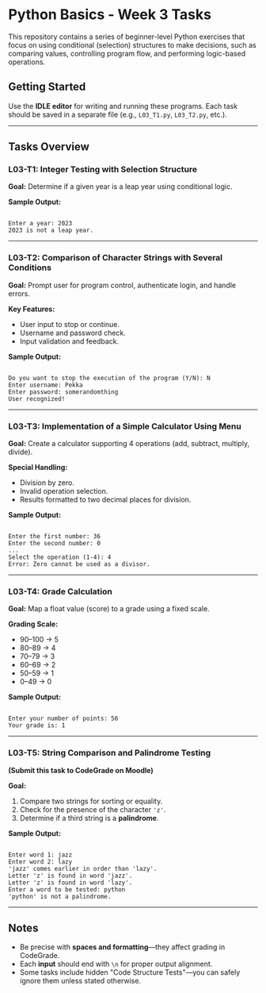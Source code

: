# Python Basics - Week 3 Tasks

This repository contains a series of beginner-level Python exercises that focus on using conditional (selection) structures to make decisions, such as comparing values, controlling program flow, and performing logic-based operations.

## Getting Started

Use the **IDLE editor** for writing and running these programs. Each task should be saved in a separate file (e.g., `L03_T1.py`, `L03_T2.py`, etc.).

---

## Tasks Overview

### L03-T1: Integer Testing with Selection Structure
**Goal:** Determine if a given year is a leap year using conditional logic.

**Sample Output:**
```

Enter a year: 2023
2023 is not a leap year.

```

---

### L03-T2: Comparison of Character Strings with Several Conditions
**Goal:** Prompt user for program control, authenticate login, and handle errors.

**Key Features:**
- User input to stop or continue.
- Username and password check.
- Input validation and feedback.

**Sample Output:**
```

Do you want to stop the execution of the program (Y/N): N
Enter username: Pekka
Enter password: somerandomthing
User recognized!

```

---

### L03-T3: Implementation of a Simple Calculator Using Menu
**Goal:** Create a calculator supporting 4 operations (add, subtract, multiply, divide).

**Special Handling:**
- Division by zero.
- Invalid operation selection.
- Results formatted to two decimal places for division.

**Sample Output:**
```

Enter the first number: 36
Enter the second number: 0
...
Select the operation (1-4): 4
Error: Zero cannot be used as a divisor.

```

---

### L03-T4: Grade Calculation
**Goal:** Map a float value (score) to a grade using a fixed scale.

**Grading Scale:**
- 90–100 → 5  
- 80–89 → 4  
- 70–79 → 3  
- 60–69 → 2  
- 50–59 → 1  
- 0–49 → 0

**Sample Output:**
```

Enter your number of points: 56
Your grade is: 1

```

---

### L03-T5: String Comparison and Palindrome Testing  
**(Submit this task to CodeGrade on Moodle)**

**Goal:** 
1. Compare two strings for sorting or equality.
2. Check for the presence of the character `'z'`.
3. Determine if a third string is a **palindrome**.

**Sample Output:**
```

Enter word 1: jazz
Enter word 2: lazy
'jazz' comes earlier in order than 'lazy'.
Letter 'z' is found in word 'jazz'.
Letter 'z' is found in word 'lazy'.
Enter a word to be tested: python
'python' is not a palindrome.

```

---

## Notes

- Be precise with **spaces and formatting**—they affect grading in CodeGrade.
- Each **input** should end with `\n` for proper output alignment.
- Some tasks include hidden "Code Structure Tests"—you can safely ignore them unless stated otherwise.
